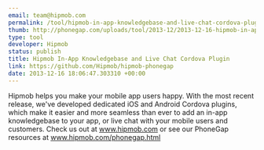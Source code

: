 ```yaml
---
email: team@hipmob.com
permalink: /tool/hipmob-in-app-knowledgebase-and-live-chat-cordova-plugin
thumb: http://phonegap.com/uploads/tool/2013-12/2013-12-16-hipmob-in-app-knowledgebase-and-live-chat-cordova-plugin.png
type: tool
developer: Hipmob
status: publish
title: Hipmob In-App Knowledgebase and Live Chat Cordova Plugin
link: https://github.com/Hipmob/hipmob-phonegap
date: 2013-12-16 18:06:47.303310 +00:00
---
```


Hipmob helps you make your mobile app users happy. With the most recent release, we've developed dedicated iOS and Android Cordova plugins, which make it easier and more seamless than ever to add an in-app knowledgebase to your app, or live chat with your mobile users and customers. Check us out at www.hipmob.com or see our PhoneGap resources at www.hipmob.com/phonegap.html

